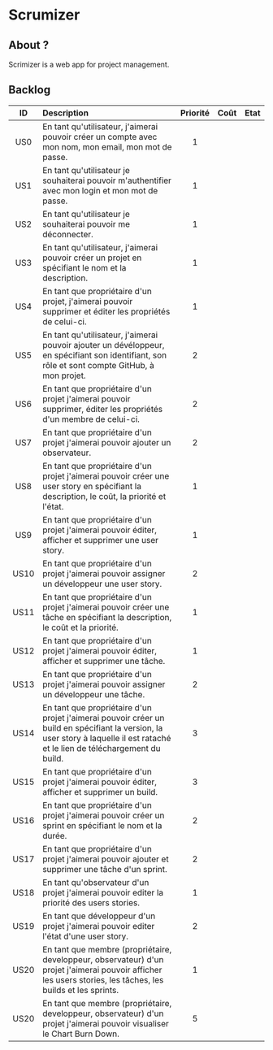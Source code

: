 Scrumizer
=========

About ?
-------
Scrimizer is a web app for project management.

Backlog
-------

|ID|Description|Priorité|Coût|Etat|
|:-:|:---------|:-------:|:---|:----:|
|US0|En tant qu'utilisateur, j'aimerai pouvoir créer un compte avec mon nom, mon email, mon mot de passe.|1| | |
|US1|En tant qu'utilisateur je souhaiterai pouvoir m'authentifier avec mon login et mon mot de passe.|1| | |
|US2|En tant qu'utilisateur je souhaiterai pouvoir me déconnecter.|1|||
|US3|En tant qu'utilisateur, j'aimerai pouvoir créer un projet en spécifiant le nom et la description.|1| | |
|US4|En tant que propriétaire d'un projet, j'aimerai pouvoir supprimer et éditer les propriétés de celui-ci.|1| | |
|US5|En tant qu'utilisateur, j'aimerai pouvoir ajouter un dévéloppeur, en spécifiant son identifiant, son rôle et sont compte GitHub, à mon projet.|2| | |
|US6|En tant que propriétaire d'un projet j'aimerai pouvoir supprimer, éditer les propriétés d'un membre de celui-ci.|2| | |
|US7|En tant que propriétaire d'un projet j'aimerai pouvoir ajouter un observateur.|2| | | |
|US8|En tant que propriétaire d'un projet j'aimerai pouvoir créer une user story en spécifiant la description, le coût, la priorité et l'état.|1| | |
|US9|En tant que propriétaire d'un projet j'aimerai pouvoir éditer, afficher et supprimer une user story.|1| | |
|US10|En tant que propriétaire d'un projet j'aimerai pouvoir assigner un développeur une user story.|2| | |
|US11|En tant que propriétaire d'un projet j'aimerai pouvoir créer une tâche en spécifiant la description, le coût et la priorité.|1| | |
|US12|En tant que propriétaire d'un projet j'aimerai pouvoir éditer, afficher et supprimer une tâche.|1| | |
|US13|En tant que propriétaire d'un projet j'aimerai pouvoir assigner un développeur une tâche.|2| | |
|US14|En tant que propriétaire d'un projet j'aimerai pouvoir créer un build en spécifiant la version, la user story à laquelle il est rataché et le lien de téléchargement du build.|3| | |
|US15|En tant que propriétaire d'un projet j'aimerai pouvoir éditer, afficher et supprimer un build.|3| | |
|US16|En tant que propriétaire d'un projet j'aimerai pouvoir créer un sprint en spécifiant le nom et la durée.|2| | |
|US17|En tant que propriétaire d'un projet j'aimerai pouvoir ajouter et supprimer une tâche d'un sprint.|2| | |
|US18|En tant qu'observateur d'un projet j'aimerai pouvoir editer la priorité des users stories.|1| | |
|US19|En tant que développeur d'un projet j'aimerai pouvoir editer l'état d'une user story.|2| | |
|US20|En tant que membre (propriétaire, developpeur, observateur) d'un projet j'aimerai pouvoir afficher les users stories, les tâches, les builds et les sprints.|1| | |
|US20|En tant que membre (propriétaire, developpeur, observateur) d'un projet j'aimerai pouvoir visualiser le Chart Burn Down.|5| | |


